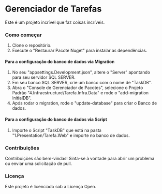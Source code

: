 # Gerenciador de Tarefas

Este é um projeto incrível que faz coisas incríveis.

### Como começar

1. Clone o repositório.
2. Execute o "Restaurar Pacote Nuget" para instalar as dependências.

#### Para a configuração do banco de dados via Migration

1. No seu "appsettings.Development.json", altere o "Server" apontando para seu servidor SQL SERVER.
2. Em seu banco SQL SERVER, crie um banco com o nome de "TaskDB".
3. Abra o "Console de Gerenciador de Pacotes", selecione o Projeto Padrão "4.Infraestructure\Tarefa.Infra.Data" e rode o "add-migration InitialDB".
4. Após rodar o migration, rode o "update-database" para criar o Banco de dados.

#### Para a configuração do banco de dados via Script

1. Importe o Script "TaskDB" que está na pasta "1.Presentation/Tarefa.Web" e importe no banco de dados.

### Contribuições

Contribuições são bem-vindas! Sinta-se à vontade para abrir um problema ou enviar uma solicitação de pull.

### Licença

Este projeto é licenciado sob a Licença Open.
